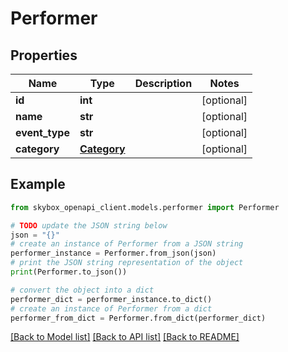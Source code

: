 # Performer


## Properties

Name | Type | Description | Notes
------------ | ------------- | ------------- | -------------
**id** | **int** |  | [optional] 
**name** | **str** |  | [optional] 
**event_type** | **str** |  | [optional] 
**category** | [**Category**](Category.md) |  | [optional] 

## Example

```python
from skybox_openapi_client.models.performer import Performer

# TODO update the JSON string below
json = "{}"
# create an instance of Performer from a JSON string
performer_instance = Performer.from_json(json)
# print the JSON string representation of the object
print(Performer.to_json())

# convert the object into a dict
performer_dict = performer_instance.to_dict()
# create an instance of Performer from a dict
performer_from_dict = Performer.from_dict(performer_dict)
```
[[Back to Model list]](../README.md#documentation-for-models) [[Back to API list]](../README.md#documentation-for-api-endpoints) [[Back to README]](../README.md)


